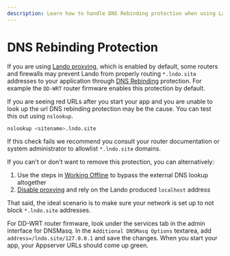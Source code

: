 ```yaml
---
description: Learn how to handle DNS Rebinding protection when using Lando for local development.
---
```


# DNS Rebinding Protection

If you are using [Lando proxying](https://docs.lando.dev/core/v3/proxy.html), which is enabled by default, some routers and firewalls may prevent Lando from properly routing `*.lndo.site` addresses to your application through [DNS Rebinding](https://en.wikipedia.org/wiki/DNS_rebinding) protection. For example the `DD-WRT` router firmware enables this protection by default.

If you are seeing red URLs after you start your app and you are unable to look up the url DNS rebinding protection may be the cause. You can test this out using `nslookup`.

```bash
nslookup <sitename>.lndo.site
```

If this check fails we recommend you consult your router documentation or system administrator to allowlist `*.lndo.site` domains.

If you can't or don't want to remove this protection, you can alternatively:

1.  Use the steps in [Working Offline](https://docs.lando.dev/core/v3/proxy.html#working-offline-or-using-custom-domains) to bypass the external DNS lookup altogether
2.  [Disable proxying](https://docs.lando.dev/core/v3/proxy.html#configuration) and rely on the Lando produced `localhost` address

That said, the ideal scenario is to make sure your network is set up to not block `*.lndo.site` addresses.

For DD-WRT router firmware, look under the services tab in the admin interface for DNSMasq. In the `Additional DNSMasq Options` textarea, add `address=/lndo.site/127.0.0.1` and save the changes. When you start your app, your Appserver URLs should come up green.
